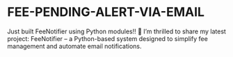 # FEE-PENDING-ALERT-VIA-EMAIL
Just built FeeNotifier using Python modules!! 🚀   I’m thrilled to share my latest project: FeeNotifier – a Python-based system designed to simplify fee management and automate email notifications. 

